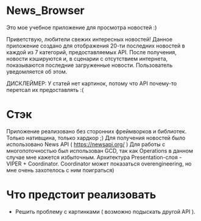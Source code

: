 # News_Browser
Это мое учебное приложение для просмотра новостей :)

Приветствую, любители свежих интересных новостей! Данное приложение создано для отображения 20-ти последних новостей в каждой из 7 категорий, предоставляемых API. После получения, новости кэшируются и, в сценарии с отсутствием интернета, показываются последние загруженные новости. Пользователь уведомляется об этом. 

ДИСКЛЕЙМЕР: У статей нет картинок, потому что API почему-то перетсал их предоставлять :( 

# Стэк 
Приложение реализовано без сторонних фреймворков и библиотек. Только нативщина, только хардкор ;)
Для получения новостей было использовано News API ( https://newsapi.org/ ) 
Для работы с многопоточностью был использован GCD, так как Operations в данном случае мне кажется избыточным. 
Архитектура Presentation-слоя - VIPER + Coordinator. Coordinator может показаться overengineering, но мне очень захотелось с ним поиграться)

# Что предстоит реализовать
- Решить проблему с картинками ( возможно подыскать другой API ). 
